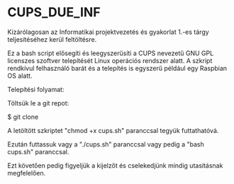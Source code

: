 # CUPS_DUE_INF
Kizárólagosan az Informatikai projektvezetés és gyakorlat 1.-es tárgy teljesítéséhez kerül feltöltésre.


Ez a bash script elősegíti és leegyszerűsíti a CUPS nevezetű GNU GPL licenszes szoftver telepítését Linux operációs rendszer alatt.
A szkript rendkívul felhasználó barát és a telepítés is egyszerű például egy Raspbian OS alatt. 

Telepítési folyamat:

Töltsük le a git repot:

$ git clone

A letöltött szkriptet "chmod +x cups.sh" paranccsal tegyük futtathatóvá.

Ezután futtassuk vagy a "./cups.sh" paranccsal vagy pedig a "bash cups.sh" paranccsal.

Ezt követően pedig figyeljük a kijelzőt és cselekedjünk mindig utasításnak megfelelően.
